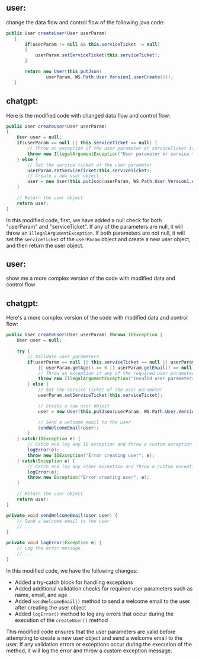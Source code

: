 

## user: 

change the data flow and control flow of the following java code:
 ```java
public User createUser(User userParam)
    {
        if(userParam != null && this.serviceTicket != null)
        {
            userParam.setServiceTicket(this.serviceTicket);
        }

        return new User(this.putJson(
                userParam, WS.Path.User.Version1.userCreate()));
    }
```



## chatgpt: 

Here is the modified code with changed data flow and control flow:

```java
public User createUser(User userParam)
{
    User user = null;
    if(userParam == null || this.serviceTicket == null) {
        // Throw an exception if the user parameter or serviceTicket is null
        throw new IllegalArgumentException("User parameter or service ticket is null");
    } else {
        // Set the service ticket of the user parameter
        userParam.setServiceTicket(this.serviceTicket);
        // Create a new user object
        user = new User(this.putJson(userParam, WS.Path.User.Version1.userCreate()));
    }

    // Return the user object
    return user;
}
```

In this modified code, first, we have added a null check for both "userParam" and "serviceTicket". If any of the parameters are null, it will throw an `IllegalArgumentException`. If both parameters are not null, it will set the `serviceTicket` of the `userParam` object and create a new user object, and then return the user object.

## user: 

show me a more complex version of the code with modified data and control flow

## chatgpt: 

Here's a more complex version of the code with modified data and control flow:

```java
public User createUser(User userParam) throws IOException {
    User user = null;

    try {
        // Validate user parameters
        if(userParam == null || this.serviceTicket == null || userParam.getName() == null
            || userParam.getAge() == 0 || userParam.getEmail() == null) {
            // Throw an exception if any of the required user parameters is null or empty
            throw new IllegalArgumentException("Invalid user parameters");
        } else {
            // Set the service ticket of the user parameter
            userParam.setServiceTicket(this.serviceTicket);

            // Create a new user object
            user = new User(this.putJson(userParam, WS.Path.User.Version1.userCreate()));

            // Send a welcome email to the user
            sendWelcomeEmail(user);
        }
    } catch(IOException e) {
        // Catch and log any IO exception and throw a custom exception
        logError(e);
        throw new IOException("Error creating user", e);
    } catch(Exception e) {
        // Catch and log any other exception and throw a custom exception
        logError(e);
        throw new Exception("Error creating user", e);
    }

    // Return the user object
    return user;
}

private void sendWelcomeEmail(User user) {
    // Send a welcome email to the user
    // ...
}

private void logError(Exception e) {
    // Log the error message
    // ...
}
```

In this modified code, we have the following changes:

- Added a try-catch block for handling exceptions
- Added additional validation checks for required user parameters such as name, email, and age
- Added `sendWelcomeEmail()` method to send a welcome email to the user after creating the user object
- Added `logError()` method to log any errors that occur during the execution of the `createUser()` method

This modified code ensures that the user parameters are valid before attempting to create a new user object and send a welcome email to the user. If any validation errors or exceptions occur during the execution of the method, it will log the error and throw a custom exception message.